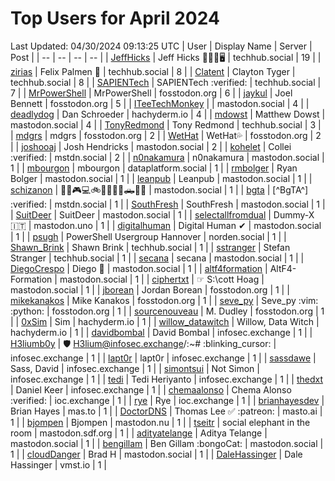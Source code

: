 # Top Users for April 2024
Last Updated: 04/30/2024 09:13:25 UTC
| User | Display Name | Server | Post |
| -- | -- | -- | -- |
| [JeffHicks](https://techhub.social/@JeffHicks) | Jeff Hicks 🐶🎼🍷🖥️ | techhub.social | 19 |
| [zirias](https://techhub.social/@zirias) | Felix Palmen 📯 | techhub.social | 8 |
| [Clatent](https://techhub.social/@Clatent) | Clayton Tyger | techhub.social | 8 |
| [SAPIENTech](https://techhub.social/@SAPIENTech) | SAPIENTech :verified: | techhub.social | 7 |
| [MrPowerShell](https://fosstodon.org/@MrPowerShell) | MrPowerShell | fosstodon.org | 6 |
| [jaykul](https://fosstodon.org/@jaykul) | Joel Bennett | fosstodon.org | 5 |
| [ITeeTechMonkey](https://mastodon.social/@ITeeTechMonkey) |  | mastodon.social | 4 |
| [deadlydog](https://hachyderm.io/@deadlydog) | Dan Schroeder | hachyderm.io | 4 |
| [mdowst](https://mastodon.social/@mdowst) | Matthew Dowst | mastodon.social | 4 |
| [TonyRedmond](https://techhub.social/@TonyRedmond) | Tony Redmond | techhub.social | 3 |
| [mdgrs](https://fosstodon.org/@mdgrs) | mdgrs | fosstodon.org | 2 |
| [WetHat](https://fosstodon.org/@WetHat) | WetHat💦 | fosstodon.org | 2 |
| [joshooaj](https://mastodon.social/@joshooaj) | Josh Hendricks | mastodon.social | 2 |
| [kohelet](https://mstdn.social/@kohelet) | Collei :verified: | mstdn.social | 2 |
| [n0nakamura](https://mastodon.social/@n0nakamura) | n0nakamura | mastodon.social | 1 |
| [mbourgon](https://dataplatform.social/@mbourgon) | mbourgon | dataplatform.social | 1 |
| [rmbolger](https://mastodon.social/@rmbolger) | Ryan Bolger | mastodon.social | 1 |
| [leanpub](https://mastodon.social/@leanpub) | Leanpub | mastodon.social | 1 |
| [schizanon](https://mastodon.social/@schizanon) | 🍄🌈🎮💻🚲🥓🎃💀🏴🛻🇺🇸 | mastodon.social | 1 |
| [bgta](https://mstdn.social/@bgta) | [^BgTA^] :verified: | mstdn.social | 1 |
| [SouthFresh](https://mastodon.social/@SouthFresh) | SouthFresh | mastodon.social | 1 |
| [SuitDeer](https://mastodon.social/@SuitDeer) | SuitDeer | mastodon.social | 1 |
| [selectallfromdual](https://mastodon.uno/@selectallfromdual) | Dummy-X 🇮🇹 | mastodon.uno | 1 |
| [digitalhuman](https://mastodon.social/@digitalhuman) | Digital Human ✔ | mastodon.social | 1 |
| [psugh](https://norden.social/@psugh) | PowerShell Usergroup Hannover | norden.social | 1 |
| [Shawn_Brink](https://techhub.social/@Shawn_Brink) | Shawn Brink | techhub.social | 1 |
| [sstranger](https://techhub.social/@sstranger) | Stefan Stranger | techhub.social | 1 |
| [secana](https://mastodon.social/@secana) | secana | mastodon.social | 1 |
| [DiegoCrespo](https://mastodon.social/@DiegoCrespo) | Diego 🌲 | mastodon.social | 1 |
| [altf4formation](https://mastodon.social/@altf4formation) | AltF4-Formation | mastodon.social | 1 |
| [ciphertxt](https://mastodon.social/@ciphertxt) | ☞ S:\cott Hoag | mastodon.social | 1 |
| [jborean](https://fosstodon.org/@jborean) | Jordan Borean | fosstodon.org | 1 |
| [mikekanakos](https://fosstodon.org/@mikekanakos) | Mike Kanakos | fosstodon.org | 1 |
| [seve_py](https://fosstodon.org/@seve_py) | Seve_py :vim: :python: | fosstodon.org | 1 |
| [sourcenouveau](https://fosstodon.org/@sourcenouveau) | M. Dudley | fosstodon.org | 1 |
| [0xSim](https://hachyderm.io/@0xSim) | Sim | hachyderm.io | 1 |
| [willow_datawitch](https://hachyderm.io/@willow_datawitch) | Willow, Data Witch | hachyderm.io | 1 |
| [davidbombal](https://infosec.exchange/@davidbombal) | David Bombal | infosec.exchange | 1 |
| [H3liumb0y](https://infosec.exchange/@H3liumb0y) | 🛡 H3lium@infosec.exchange/:~# :blinking_cursor:​ | infosec.exchange | 1 |
| [lapt0r](https://infosec.exchange/@lapt0r) | lapt0r | infosec.exchange | 1 |
| [sassdawe](https://infosec.exchange/@sassdawe) | Sass, David | infosec.exchange | 1 |
| [simontsui](https://infosec.exchange/@simontsui) | Not Simon | infosec.exchange | 1 |
| [tedi](https://infosec.exchange/@tedi) | Tedi Heriyanto | infosec.exchange | 1 |
| [thedxt](https://infosec.exchange/@thedxt) | Daniel Keer | infosec.exchange | 1 |
| [chemaalonso](https://ioc.exchange/@chemaalonso) | Chema Alonso :verified: | ioc.exchange | 1 |
| [rye](https://ioc.exchange/@rye) | Rye | ioc.exchange | 1 |
| [brianhayesdev](https://mas.to/@brianhayesdev) | Brian Hayes | mas.to | 1 |
| [DoctorDNS](https://masto.ai/@DoctorDNS) | Thomas Lee ✅ :patreon: | masto.ai | 1 |
| [bjompen](https://mastodon.nu/@bjompen) | Bjompen | mastodon.nu | 1 |
| [tseitr](https://mastodon.sdf.org/@tseitr) | social elephant in the room | mastodon.sdf.org | 1 |
| [adityatelange](https://mastodon.social/@adityatelange) | Aditya Telange | mastodon.social | 1 |
| [bengillam](https://mastodon.social/@bengillam) | Ben Gillam :bongoCat: | mastodon.social | 1 |
| [cloudDanger](https://mastodon.social/@cloudDanger) | Brad H | mastodon.social | 1 |
| [DaleHassinger](https://vmst.io/@DaleHassinger) | Dale Hassinger | vmst.io | 1 |

